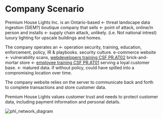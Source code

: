 # Company Scenario

Premium House Lights Inc. 
is an Ontario-based <- threat landscape data ingestion (SIEM?)
boutique company 
that sells   <- point of attack, online/in person
and installs <- supply chain attack, unlikely. (i.e. Not national intrest)
luxury lighting for upscale buildings and homes.

The company operates an <- operation security, training, education, enforcement, policy, IR & playbooks. security culture.
e-commerce website <- vulnerability scans, [webdevelopers training CSF PR.AT02](https://csf.tools/reference/nist-cybersecurity-framework/v2-0/pr/pr-at/pr-at-02/)
brick-and-mortar store <- [employee training CSF PR.AT01](https://csf.tools/reference/nist-cybersecurity-framework/v2-0/pr/pr-at/pr-at-01/)
serving a loyal customer base. <- matured data. if without policy, could have spilled into a compromising location over time.

The company website relies on
the server to communicate back and forth 
to complete transactions 
and store customer data. 

Premium House Lights values customer trust and needs to protect customer data, including payment information and personal details.


![phl_network_diagram](https://github.com/user-attachments/assets/8937f726-73c6-4692-bd37-3226c215b7ac)
